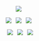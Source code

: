 <p align="center">
        <p align="center">
            <a align="center">
                <img align="center" src="https://img.shields.io/badge/ ㅤ  ㅤ  ㅤ  ㅤ  ㅤ  ㅤ  ㅤ  ㅤ ㅤ  ㅤ  constantly evolving ㅤ ㅤ     ㅤ  ㅤ ㅤ ㅤ  ㅤ  ㅤ  ㅤ  ㅤ -black?&style=for-the-badge"/>
            </a> &nbsp;    
        </p>
        <p align="center">
            <a align="center">
                <img align="center" src="https://img.shields.io/badge/back end-black?&style=for-the-badge&logo=stackoverflow&logoColor=white"/>
            </a> &nbsp;             
            <a align="center">
                <img align="center" src="https://img.shields.io/badge/offensive security-black?&style=for-the-badge&logo=hackaday&logoColor=white"/>
            </a> &nbsp;
            <a align="center">
                <img align="center" src="https://img.shields.io/badge/sysadmin-black?&style=for-the-badge&logo=linux&logoColor=white"/>
            </a> &nbsp;    
        </p>
        <p align="center">
            <a align="center">
                <img align="center" src="https://img.shields.io/badge/javascript-black?&style=for-the-badge&logo=javascript&logoColor=white"/>
            </a> &nbsp;
            <a align="center">
                <img align="center" src="https://img.shields.io/badge/ruby-black?&style=for-the-badge&logo=ruby&logoColor=white"/>
            </a> &nbsp;
            <a align="center">
                <img align="center" src="https://img.shields.io/badge/bash-black?&style=for-the-badge&logo=gnu-bash&logoColor=white"/>
            </a>        
        </p>        
    </p>
</p>
